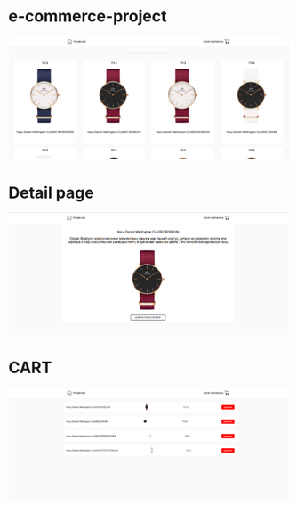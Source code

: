 # e-commerce-project

![alt text](https://github.com/YauheniRusinchuk/e-commerce-project/blob/master/%D0%A1%D0%BD%D0%B8%D0%BC%D0%BE%D0%BA%20%D1%8D%D0%BA%D1%80%D0%B0%D0%BD%D0%B0%20%D0%BE%D1%82%202019-09-23%2022-39-48.png)



# Detail page
![alt text](https://github.com/YauheniRusinchuk/e-commerce-project/blob/master/%D0%A1%D0%BD%D0%B8%D0%BC%D0%BE%D0%BA%20%D1%8D%D0%BA%D1%80%D0%B0%D0%BD%D0%B0%20%D0%BE%D1%82%202019-09-24%2011-56-37.png)


# CART

![alt text](https://github.com/YauheniRusinchuk/e-commerce-project/blob/master/%D0%A1%D0%BD%D0%B8%D0%BC%D0%BE%D0%BA%20%D1%8D%D0%BA%D1%80%D0%B0%D0%BD%D0%B0%20%D0%BE%D1%82%202019-09-24%2014-35-21.png)
